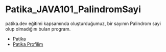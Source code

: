 # Patika_JAVA101_PalindromSayi
patika.dev eğitimi kapsamında oluşturduğumuz, bir sayının Palindrom sayi olup olmadığını bulan program. 

- [Patika](https://app.patika.dev/)
- [Patika Profilim](https://app.patika.dev/aytac)

